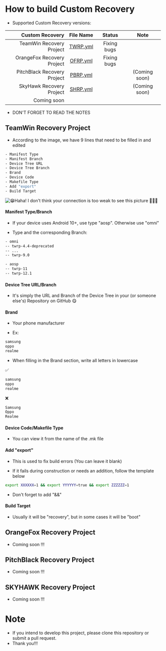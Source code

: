 # How to build Custom Recovery
- Supported Custom Recovery versions:

| Custom Recovery | File Name | Status | Note |
| --------------: | :-------: | :----: | :--: |
| TeamWin Recovery Project | [TWRP.yml](https://github.com/VThang51/Recovery-Builder-Workflows/blob/main/.github/workflows/TWRP.yml) | Fixing bugs |  |
| OrangeFox Recovery Project | [OFRP.yml](https://github.com/VThang51/Recovery-Builder-Workflows/blob/main/.github/workflows/OFRP.yml) | Fixing bugs |  |
| PitchBlack Recovery Project | [PBRP.yml](https://github.com/VThang51/Recovery-Builder-Workflows/blob/main/.github/workflows/PBRP.yml) |  | (Coming soon) |
| SkyHawk Recovery Project | [SHRP.yml](https://github.com/VThang51/Recovery-Builder-Workflows/blob/main/.github/workflows/SHRP.yml) |  | (Coming soon) |
| Coming soon |  |  |  |

- DON'T FORGET TO READ THE NOTES
## TeamWin Recovery Project
- According to the image, we have 9 lines that need to be filled in and edited
```bash
- Manifest Type
- Manifest Branch
- Device Tree URL
- Device Tree Branch
- Brand
- Device Code
- Makefile Type
- Add "export"
- Build Target
```
![😁Haha! I don't think your connection is too weak to see this picture 🤔🤔🤔](https://raw.githubusercontent.com/VThang51/Recovery-Builder-Workflows/main/images/Guide.png)
#### Manifest Type/Branch

- If your device uses Android 10+, use type "aosp". Otherwise use "omni" 

- Type and the corresponding Branch:
```bash
- omni
-- twrp-4.4-deprecated
-- ...
-- twrp-9.0
```
```bash
- aosp
-- twrp-11
-- twrp-12.1
```
#### Device Tree URL/Branch

- It's simply the URL and Branch of the Device Tree in your (or someone else's) Repository on GitHub 😋

#### Brand

- Your phone manufacturer

- Ex:
```bash
samsung
oppo
realme
```
- When filling in the Brand section, write all letters in lowercase

✅️
```bash
samsung
oppo
realme
```
❌️
```bash
Samsung
Oppo
Realme
```
#### Device Code/Makefile Type

- You can view it from the name of the .mk file

#### Add "export"

- This is used to fix build errors (You can leave it blank)

- If it fails during construction or needs an addition, follow the template below
```bash
export XXXXXX=1 && export YYYYYY=true && export ZZZZZZ=1
```
- Don't forget to add "&&"
#### Build Target

- Usually it will be "recovery", but in some cases it will be "boot"

## OrangeFox Recovery Project
- Coming soon !!!

## PitchBlack Recovery Project
- Coming soon !!!

## SKYHAWK Recovery Project
- Coming soon !!!

# Note
- If you intend to develop this project, please clone this repository or submit a pull request.
- Thank you!!! 
